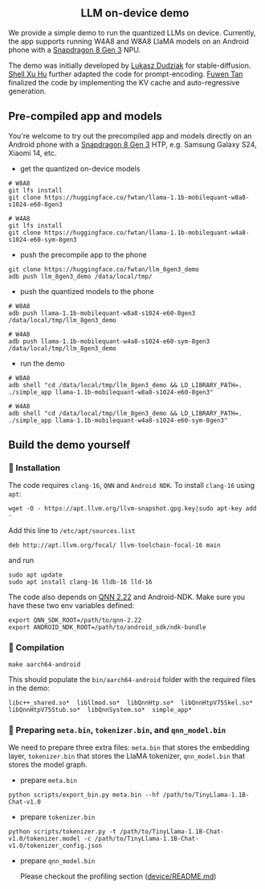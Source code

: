 <div align="center">

## LLM on-device demo

</div>

We provide a simple demo to run the quantized LLMs on device. Currently, the app supports running W4A8 and W8A8 LlaMA models on an Android phone with a [Snapdragon 8 Gen 3](https://www.qualcomm.com/products/mobile/snapdragon/smartphones/snapdragon-8-series-mobile-platforms/snapdragon-8-gen-3-mobile-platform)  NPU.

The demo was initially developed by [Lukasz Dudziak](https://github.com/ldudziak) for stable-diffusion. [Shell Xu Hu](https://github.com/hushell) further adapted the code for prompt-encoding. 
[Fuwen Tan](https://github.com/fwtan) finalized the code by implementing the KV cache and auto-regressive generation.

## Pre-compiled app and models

You're welcome to try out the precompiled app and models directly on an Android phone with a [Snapdragon 8 Gen 3](https://www.qualcomm.com/products/mobile/snapdragon/smartphones/snapdragon-8-series-mobile-platforms/snapdragon-8-gen-3-mobile-platform) HTP, e.g. Samsung Galaxy S24, Xiaomi 14, etc.

- get the quantized on-device models

```
# W8A8
git lfs install
git clone https://huggingface.co/fwtan/llama-1.1b-mobilequant-w8a8-s1024-e60-8gen3

# W4A8
git lfs install
git clone https://huggingface.co/fwtan/llama-1.1b-mobilequant-w4a8-s1024-e60-sym-8gen3
```

- push the precompile app to the phone

```
git clone https://huggingface.co/fwtan/llm_8gen3_demo
adb push llm_8gen3_demo /data/local/tmp/
```

- push the quantized models to the phone

```
# W8A8
adb push llama-1.1b-mobilequant-w8a8-s1024-e60-8gen3 /data/local/tmp/llm_8gen3_demo

# W4A8
adb push llama-1.1b-mobilequant-w4a8-s1024-e60-sym-8gen3 /data/local/tmp/llm_8gen3_demo
```

- run the demo

```
# W8A8
adb shell "cd /data/local/tmp/llm_8gen3_demo && LD_LIBRARY_PATH=. ./simple_app llama-1.1b-mobilequant-w8a8-s1024-e60-8gen3"

# W4A8
adb shell "cd /data/local/tmp/llm_8gen3_demo && LD_LIBRARY_PATH=. ./simple_app llama-1.1b-mobilequant-w4a8-s1024-e60-sym-8gen3"
```

## Build the demo yourself

### :panda_face: Installation
The code requires `clang-16`, `QNN` and `Android NDK`. To install `clang-16` using `apt`:
```
wget -O - https://apt.llvm.org/llvm-snapshot.gpg.key|sudo apt-key add -
```
Add this line to `/etc/apt/sources.list`
```
deb http://apt.llvm.org/focal/ llvm-toolchain-focal-16 main
```
and run
```
sudo apt update
sudo apt install clang-16 lldb-16 lld-16
```

The code also depends on [QNN 2.22](https://softwarecenter.qualcomm.com/api/download/software/qualcomm_neural_processing_sdk/v2.22.6.240515.zip?query=aiesdk) and Android-NDK. Make sure you have these two env variables defined:
```
export QNN_SDK_ROOT=/path/to/qnn-2.22
export ANDROID_NDK_ROOT=/path/to/android_sdk/ndk-bundle
```

### :hammer: Compilation 
```
make aarch64-android
```
This should populate the `bin/aarch64-android` folder with the required files in the demo:
```
libc++_shared.so*  libllmod.so*  libQnnHtp.so*	libQnnHtpV75Skel.so*  libQnnHtpV75Stub.so*  libQnnSystem.so*  simple_app*
```

### :running: Preparing `meta.bin`, `tokenizer.bin`, and `qnn_model.bin`
We need to prepare three extra files: `meta.bin` that stores the embedding layer, `tokenizer.bin` that stores the LlaMA tokenizer, `qnn_model.bin` that stores the model graph. 

- prepare `meta.bin`

```
python scripts/export_bin.py meta.bin --hf /path/to/TinyLlama-1.1B-Chat-v1.0
```

- prepare `tokenizer.bin`

```
python scripts/tokenizer.py -t /path/to/TinyLlama-1.1B-Chat-v1.0/tokenizer.model -c /path/to/TinyLlama-1.1B-Chat-v1.0/tokenizer_config.json
```

- prepare `qnn_model.bin`

  Please checkout the profiling section ([device/README.md](../device/README.md))

